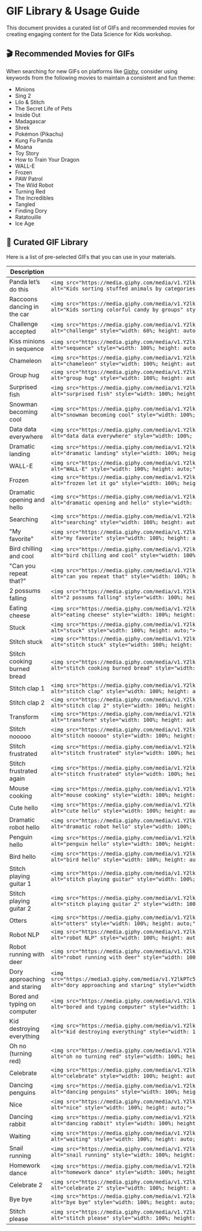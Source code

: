 # GIF Library & Usage Guide

This document provides a curated list of GIFs and recommended movies for creating engaging content for the Data Science for Kids workshop.

## 🎬 Recommended Movies for GIFs

When searching for new GIFs on platforms like [Giphy](https://giphy.com/), consider using keywords from the following movies to maintain a consistent and fun theme:

- Minions
- Sing 2
- Lilo & Stitch
- The Secret Life of Pets
- Inside Out
- Madagascar
- Shrek
- Pokémon (Pikachu)
- Kung Fu Panda
- Moana
- Toy Story
- How to Train Your Dragon
- WALL-E
- Frozen
- PAW Patrol
- The Wild Robot
- Turning Red
- The Incredibles
- Tangled
- Finding Dory
- Ratatouille
- Ice Age

## 🎨 Curated GIF Library

Here is a list of pre-selected GIFs that you can use in your materials.

| Description                     | GIF                                                                                                                                                                                                                            |
| ------------------------------- | ------------------------------------------------------------------------------------------------------------------------------------------------------------------------------------------------------------------------------ |
| Panda let’s do this             | `<img src="https://media.giphy.com/media/v1.Y2lkPTc5MGI3NjExMWpsYTV5ZmFvb2ZnbWJ5Njhsb3JwajZxeXJ2ZnpxOXFzNW5lODhmbSZlcD12MV9naWZzX3NlYXJjaCZjdD1n/VgSjnwSoqiPjRRIJ1F/giphy.gif" alt="Kids sorting stuffed animals by categories" style="width: 60%; height: auto;">` |
| Raccoons dancing in the car     | `<img src="https://media.giphy.com/media/v1.Y2lkPWVjZjA1ZTQ3N2Y0MzJia281OWU4ZmFlbHJpdTJzeGJ2cXMyczQ1NW45eGVoaWczeSZlcD12MV9naWZzX3NlYXJjaCZjdD1n/3oz8xElsKyL1Pdostq/giphy.gif" alt="Kids sorting colorful candy by groups" style="width: 100%; height: auto;">` |
| Challenge accepted              | `<img src="https://media.giphy.com/media/v1.Y2lkPTc5MGI3NjExMWpsYTV5ZmFvb2ZnbWJ5Njhsb3JwajZxeXJ2ZnpxOXFzNW5lODhmbSZlcD12MV9naWZzX3NlYXJjaCZjdD1n/QxZ0nbcVgMlPlnfZos/giphy.gif" alt="challenge" style="width: 60%; height: auto;">` |
| Kiss minions in sequence        | `<img src="https://media.giphy.com/media/v1.Y2lkPTc5MGI3NjExZzNoN3NobHE1MzRoN2l5OHRtNHYwbTZrYjBvYzU0a2R5NDhncnowaCZlcD12MV9naWZzX3NlYXJjaCZjdD1n/JunL6dl3Xw3ok/giphy.gif" alt="sequence" style="width: 100%; height: auto;">` |
| Chameleon                       | `<img src="https://media.giphy.com/media/v1.Y2lkPTc5MGI3NjExd3c2ajdtcjhxY2lqZ3Ribm02eTh1cGxlaDl3b21jcmFpODZrZGIybiZlcD12MV9naWZzX3NlYXJjaCZjdD1n/vBo48HVy3uVGM/giphy.gif" alt="chameleon" style="width: 100%; height: auto;">` |
| Group hug                       | `<img src="https://media.giphy.com/media/v1.Y2lkPWVjZjA1ZTQ3NGV1a3ZvaXRhNWRva2Z1dnJmMmJoZTA2MTJjeWZ5dXgzZHh3bTlkaiZlcD12MV9naWZzX3NlYXJjaCZjdD1n/u7LqBih1a0fqNoAu5m/giphy.gif" alt="group hug" style="width: 100%; height: auto;">` |
| Surprised fish                  | `<img src="https://media.giphy.com/media/v1.Y2lkPTc5MGI3NjExbnV0YzFleHFjNjMyemxzc2M5emkwZTl6cmMyeTl5NW1sYWFsZnZzMSZlcD12MV9naWZzX3NlYXJjaCZjdD1n/50WoQ8JdjyqzhxpBjP/giphy.gif" alt="surprised fish" style="width: 100%; height: auto;">` |
| Snowman becoming cool           | `<img src="https://media.giphy.com/media/v1.Y2lkPTc5MGI3NjExOTRta3FwNTBvNDk2NnJtc2JpeGx2cWQ4MzRpZDZvbTg5MjQ2NG03ciZlcD12MV9naWZzX3NlYXJjaCZjdD1n/13mtYtQmh8jSEM/giphy.gif" alt="snowman becoming cool" style="width: 100%; height: auto;">` |
| Data data everywhere            | `<img src="https://media.giphy.com/media/v1.Y2lkPTc5MGI3NjExYXo4ZTJ5dnh3cGN6MDlpcjNoNDEwdnFyYTRtZTJsM2N2N3I3eDNiZCZlcD12MV9naWZzX3NlYXJjaCZjdD1n/xT9C25UNTwfZuk85WP/giphy.gif" alt="data data everywhere" style="width: 100%; height: auto;">` |
| Dramatic landing                | `<img src="https://media.giphy.com/media/v1.Y2lkPTc5MGI3NjExYXo4ZTJ5dnh3cGN6MDlpcjNoNDEwdnFyYTRtZTJsM2N2N3I3eDNiZCZlcD12MV9naWZzX3NlYXJjaCZjdD1n/lv3axdBhk5tZe/giphy.gif" alt="dramatic landing" style="width: 100%; height: auto;">` |
| WALL-E                 | `<img src="https://media.giphy.com/media/v1.Y2lkPTc5MGI3NjExbWZueHRnM3JvNGNtN3V4eThtYTYyNmt0Z3B0ZjU5YzFmdWp4MWo0ZyZlcD12MV9naWZzX3NlYXJjaCZjdD1n/voirD51GFZte0/giphy.gif" alt="WALL-E" style="width: 100%; height: auto;">` |
| Frozen               | `<img src="https://media.giphy.com/media/v1.Y2lkPTc5MGI3NjExOXN1anE0eXY4d2U4aWxvY3B1cGFkcGlvM3h5Mzh6ZmJma3ExZ2I3eSZlcD12MV9naWZzX3NlYXJjaCZjdD1n/bWEZ7ceucxP32/giphy.gif" alt="frozen let it go" style="width: 100%; height: auto;">` |
| Dramatic opening and hello      | `<img src="https://media.giphy.com/media/v1.Y2lkPTc5MGI3NjExYXo4ZTJ5dnh3cGN6MDlpcjNoNDEwdnFyYTRtZTJsM2N2N3I3eDNiZCZlcD12MV9naWZzX3NlYXJjaCZjdD1n/sgswHaZw5yklq/giphy.gif" alt="dramatic opening and hello" style="width: 100%; height: auto;">` |
| Searching                       | `<img src="https://media.giphy.com/media/v1.Y2lkPTc5MGI3NjExNWtkem1id2xqajNqYjY3bmc5aWpwZGYyY29rcDJkbzQ0aTR3enJscSZlcD12MV9naWZzX3NlYXJjaCZjdD1n/qhm2QFG9sQgIo/giphy.gif" alt="searching" style="width: 100%; height: auto;">` |
| "My favorite"                   | `<img src="https://media.giphy.com/media/v1.Y2lkPTc5MGI3NjExNWtkem1id2xqajNqYjY3bmc5aWpwZGYyY29rcDJkbzQ0aTR3enJscSZlcD12MV9naWZzX3NlYXJjaCZjdD1n/kbuQOkATEo6VW/giphy.gif" alt="my favorite" style="width: 100%; height: auto;">` |
| Bird chilling and cool          | `<img src="https://media.giphy.com/media/v1.Y2lkPWVjZjA1ZTQ3OG1pYXU0bjFjOWo0dmlkenZyM250YXUyMmpoeWZweG5penc4Nnc0NiZlcD12MV9naWZzX3NlYXJjaCZjdD1n/l41Yg7fIYr4IkbhQY/giphy.gif" alt="bird chilling and cool" style="width: 100%; height: auto;">` |
| "Can you repeat that?"          | `<img src="https://media.giphy.com/media/v1.Y2lkPWVjZjA1ZTQ3bHRmM2IzM2FqcWo5OWVnd3A3NnIyOGhkY2U4c2s2YnhmN2hpamJ4byZlcD12MV9naWZzX3NlYXJjaCZjdD1n/MlNCRVUrm5dwTflpTo/giphy.gif" alt="can you repeat that" style="width: 100%; height: auto;">` |
| 2 possums falling               | `<img src="https://media.giphy.com/media/v1.Y2lkPWVjZjA1ZTQ3Nm9uN21odXIxZWEwYzZuZ2xpMTI5aG0xN2VjNzZkYjN4OTNreXJ5YSZlcD12MV9naWZzX3NlYXJjaCZjdD1n/EnO1mwriAFrWg/giphy.gif" alt="2 possums falling" style="width: 100%; height: auto;">` |
| Eating cheese                   | `<img src="https://media.giphy.com/media/v1.Y2lkPTc5MGI3NjExY2YyNXpmanh6cjloeTBndnNiMWt1OGswemttMmd3aGJlOWV5ZjI4eCZlcD12MV9naWZzX3NlYXJjaCZjdD1n/ubyFR0Ykyv5u0/giphy.gif" alt="eating cheese" style="width: 100%; height: auto;">` |
| Stuck                           | `<img src="https://media.giphy.com/media/v1.Y2lkPWVjZjA1ZTQ3eDJvMjZ6bjl6em1ld3BqMzR4OGswODljMmRnb2tvZm1xbWo3eDhvYSZlcD12MV9naWZzX3NlYXJjaCZjdD1n/qDolXP52Oj5AI/giphy.gif" alt="stuck" style="width: 100%; height: auto;">` |
| Stitch stuck                    | `<img src="https://media.giphy.com/media/v1.Y2lkPTc5MGI3NjExNTB6ZTVqbXdsMW81aG03M2pueTg5Y3EyY3ppdTQ4Z2lzNWJxbjZqOSZlcD12MV9naWZzX3NlYXJjaCZjdD1n/z3rduBRm5Cv5K/giphy.gif" alt="stitch stuck" style="width: 100%; height: auto;">` |
| Stitch cooking burned bread     | `<img src="https://media.giphy.com/media/v1.Y2lkPTc5MGI3NjExNTB6ZTVqbXdsMW81aG03M2pueTg5Y3EyY3ppdTQ4Z2lzNWJxbjZqOSZlcD12MV9naWZzX3NlYXJjaCZjdD1n/XwzmDnasOtKmY/giphy.gif" alt="stitch cooking burned bread" style="width: 100%; height: auto;">` |
| Stitch clap 1                   | `<img src="https://media.giphy.com/media/v1.Y2lkPWVjZjA1ZTQ3NW9pN2MxdGF6Y25jcXRtdml6Y3RpMmlsYmpxaTJ6YmFiam1ueXUwNyZlcD12MV9naWZzX3NlYXJjaCZjdD1n/V6fMm9TDwdb5K7yjt8/giphy.gif" alt="stitch clap" style="width: 100%; height: auto;">` |
| Stitch clap 2                   | `<img src="https://media.giphy.com/media/v1.Y2lkPWVjZjA1ZTQ3ankza3F2ZmRqdWUybzd4MTE2aXNwOG45cTlqb2V4cmh3OHFnNGM2dCZlcD12MV9naWZzX3NlYXJjaCZjdD1n/V5zZwAejmS58I/giphy.gif" alt="stitch clap 2" style="width: 100%; height: auto;">` |
| Transform                       | `<img src="https://media.giphy.com/media/v1.Y2lkPWVjZjA1ZTQ3ZnY1NDRiZWh4OXlrb3NpdXI0Nml1amNocDJiNHN6dmVsbGh0b2R2NyZlcD12MV9naWZzX3NlYXJjaCZjdD1n/47CUUhb9c2I7uepkyw/giphy.gif" alt="transform" style="width: 100%; height: auto;">` |
| Stitch nooooo                   | `<img src="https://media.giphy.com/media/v1.Y2lkPWVjZjA1ZTQ3ankza3F2ZmRqdWUybzd4MTE2aXNwOG45cTlqb2V4cmh3OHFnNGM2dCZlcD12MV9naWZzX3NlYXJjaCZjdD1n/bGyKPJ40CDJja/giphy.gif" alt="stitch nooooo" style="width: 100%; height: auto;">` |
| Stitch frustrated               | `<img src="https://media.giphy.com/media/v1.Y2lkPTc5MGI3NjExeWpvbXo2eGRyMjUzd2ZiYzd3cnJ2Mzk3YzFjM254b2o1dWZ4ZG9qayZlcD12MV9naWZzX3NlYXJjaCZjdD1n/fHgKZHDH1BHzi/giphy.gif" alt="stitch frustrated" style="width: 100%; height: auto;">` |
| Stitch frustrated again         | `<img src="https://media.giphy.com/media/v1.Y2lkPTc5MGI3NjExamZmZjgxOTA0NW1jdXAyMWdrN2JubmJha2czdHB0NG1jbW5yNGwzcSZlcD12MV9naWZzX3NlYXJjaCZjdD1n/tBGsxbT8gnAVq/giphy.gif" alt="stitch frustrated" style="width: 100%; height: auto;">` |
| Mouse cooking                   | `<img src="https://media.giphy.com/media/v1.Y2lkPWVjZjA1ZTQ3eXh4enB4emcwMzZtY2xxMWhtNzUxOW14bGlvMTAyNTF0OTJqeXlpciZlcD12MV9naWZzX3NlYXJjaCZjdD1n/Jg8G4ve9HRSpO/giphy.gif" alt="mouse cooking" style="width: 100%; height: auto;">` |
| Cute hello                      | `<img src="https://media.giphy.com/media/v1.Y2lkPTc5MGI3NjExc2d5YThoNXRucHU2eDJmYWYxbzJsaTBlc2VhczBnYTkyM3pwcGNuNiZlcD12MV9naWZzX3NlYXJjaCZjdD1n/l46CdoZqbJxQMOvjW/giphy.gif" alt="cute hello" style="width: 100%; height: auto;">` |
| Dramatic robot hello            | `<img src="https://media.giphy.com/media/v1.Y2lkPTc5MGI3NjExMDJnNmZmNDMzaXZqZTk1NmQxejB6ZnNlcWhrMjN2ZmtpbXhkemI0ZyZlcD12MV9naWZzX3NlYXJjaCZjdD1n/OOmn3L2GZB1w38CFW3/giphy.gif" alt="dramatic robot hello" style="width: 100%; height: auto;">` |
| Penguin hello                   | `<img src="https://media.giphy.com/media/v1.Y2lkPTc5MGI3NjExbDlkdXZvdmRsZTVpY2RqNnJwcTRsNnd3eWszbmxrcGlhZzJ2c2I1biZlcD12MV9naWZzX3NlYXJjaCZjdD1n/Cmr1OMJ2FN0B2/giphy.gif" alt="penguin hello" style="width: 100%; height: auto;">` |
| Bird hello                      | `<img src="https://media.giphy.com/media/v1.Y2lkPTc5MGI3NjExY2dlMzQ4bGxwdG0wN3p4YXUzZ3V6cGN3MjQ2OWg4OXM1MzVwcjFjbiZlcD12MV9naWZzX3NlYXJjaCZjdD1n/brsEO1JayBVja/giphy.gif" alt="bird hello" style="width: 100%; height: auto;">` |
| Stitch playing guitar 1         | `<img src="https://media.giphy.com/media/v1.Y2lkPTc5MGI3NjExZWFqYTFmNnc2dGgzc2ltMGo0dTl4NWFmdTEzcHVra3B0YzNnYnc2MCZlcD12MV9naWZzX3NlYXJjaCZjdD1n/95MU6SEzeLnUc/giphy.gif" alt="stitch playing guitar" style="width: 100%; height: auto;">` |
| Stitch playing guitar 2         | `<img src="https://media.giphy.com/media/v1.Y2lkPWVjZjA1ZTQ3dXlyYnR0aXZyaGczeWZkcnY3NTJucmllZzlvdWVheHFtdzBwb2F5YSZlcD12MV9naWZzX3NlYXJjaCZjdD1n/KiZ6kV683kPaU/giphy.gif" alt="stitch playing guitar 2" style="width: 100%; height: auto;">` |
| Otters                          | `<img src="https://media.giphy.com/media/v1.Y2lkPTc5MGI3NjExMDJnNmZmNDMzaXZqZTk1NmQxejB6ZnNlcWhrMjN2ZmtpbXhkemI0ZyZlcD12MV9naWZzX3NlYXJjaCZjdD1n/An4vQcXaC6xjiA6ZX3/giphy.gif" alt="otters" style="width: 100%; height: auto;">` |
| Robot NLP                       | `<img src="https://media.giphy.com/media/v1.Y2lkPWVjZjA1ZTQ3d3JoczFnc2wzbzMwN3JqeXNhM2Nxd3AwdGN4NTU1bHBtdHUza3p3bCZlcD12MV9naWZzX3NlYXJjaCZjdD1n/aDKMe14FKM1TEyjm1l/giphy.gif" alt="robot NLP" style="width: 100%; height: auto;">` |
| Robot running with deer         | `<img src="https://media.giphy.com/media/v1.Y2lkPWVjZjA1ZTQ3M213ZTZraWtndTdoOXhjMmd0Mnhwczg3ZnRrY3I1eWJkdWp4ZTVqZCZlcD12MV9naWZzX3NlYXJjaCZjdD1n/GtmmEUMZbo1hhRAi96/giphy.gif" alt="robot running with deer" style="width: 100%; height: auto;">` |
| Dory approaching and staring   | `<img src="https://media3.giphy.com/media/v1.Y2lkPTc5MGI3NjExZWt0MDlvZzg1YXEyNjR4anU4eXV4NjJiaTltZ2Y3Z2Y4a211Y3QzayZlcD12MV9pbnRlcm5hbF9naWZfYnlfaWQmY3Q9Zw/UYbMnQghsqFr2/giphy.gif" alt="dory approaching and staring" style="width: 100%; height: auto;">` |
| Bored and typing on computer    | `<img src="https://media.giphy.com/media/v1.Y2lkPTc5MGI3NjExOW53MTN4ZWk3OWp4NTYxcHF1ZHRwdHg3a2xtcHprNDMzNmNvZmtyNSZlcD12MV9naWZzX3NlYXJjaCZjdD1n/13rQ7rrTrvZXlm/giphy.gif" alt="bored and typing computer" style="width: 100%; height: auto;">` |
| Kid destroying everything       | `<img src="https://media.giphy.com/media/v1.Y2lkPWVjZjA1ZTQ3bzR6c3Q4OGp5eTRya2cyZXFwcHVteG01ZHhwcmk0MXhuYnQ4YjRjYyZlcD12MV9naWZzX3NlYXJjaCZjdD1n/xT0xeF0jYQBhoS2qmQ/giphy.gif" alt="kid destroying everything" style="width: 100%; height: auto;">` |
| Oh no (turning red)             | `<img src="https://media.giphy.com/media/v1.Y2lkPTc5MGI3NjExaTE4dXVjd2U5d3VnanZyYTZ6d3k1eXJnc3RiMjQ1c2Z0ZjY0Z2d2OSZlcD12MV9naWZzX3NlYXJjaCZjdD1n/HRQjm1DqTdCL7So66s/giphy.gif" alt="oh no turning red" style="width: 100%; height: auto;">` |
| Celebrate                       | `<img src="https://media.giphy.com/media/v1.Y2lkPTc5MGI3NjExMWt1ZzN0dnkyYWRkZW9xbmxic2Z5dDVxYW5mMG1xOWQ0N3B6Y2Q2aSZlcD12MV9naWZzX3NlYXJjaCZjdD1n/Qw4X3FyDEfQrNgjl6M0/giphy.gif" alt="celebrate" style="width: 100%; height: auto;">` |
| Dancing penguins                | `<img src="https://media.giphy.com/media/v1.Y2lkPTc5MGI3NjExMWt1ZzN0dnkyYWRkZW9xbmxic2Z5dDVxYW5mMG1xOWQ0N3B6Y2Q2aSZlcD12MV9naWZzX3NlYXJjaCZjdD1n/Er22KKA7vzZJK/giphy.gif" alt="dancing penguins" style="width: 100%; height: auto;">` |
| Nice                            | `<img src="https://media.giphy.com/media/v1.Y2lkPTc5MGI3NjExZ3c2c3p3aHBqeHF3b3QyNHRyN21sb3hjNWFkdjV6dTh3M3h1NXhzYiZlcD12MV9naWZzX3NlYXJjaCZjdD1n/gPBKtKGk00TfD3D6mY/giphy.gif" alt="nice" style="width: 100%; height: auto;">` |
| Dancing rabbit                  | `<img src="https://media.giphy.com/media/v1.Y2lkPTc5MGI3NjExYWxsZXN1NTJyaXYwejNsbDEwNHlocjA3cWdqemRibnVuZ3B0YTBzMCZlcD12MV9naWZzX3NlYXJjaCZjdD1n/3oz8xLZ1qiYR43jYE8/giphy.gif" alt="dancing rabbit" style="width: 100%; height: auto;">` |
| Waiting                         | `<img src="https://media.giphy.com/media/v1.Y2lkPTc5MGI3NjExYWxsZXN1NTJyaXYwejNsbDEwNHlocjA3cWdqemRibnVuZ3B0YTBzMCZlcD12MV9naWZzX3NlYXJjaCZjdD1n/l2JhtCMwgCLcRXmgg/giphy.gif" alt="waiting" style="width: 100%; height: auto;">` |
| Snail running                   | `<img src="https://media.giphy.com/media/v1.Y2lkPTc5MGI3NjExbTlrM2U4NmJvODRqZDJ6ZWF4ZWk3Y2J3eHFkajZzMW5wYnUwdGMxMCZlcD12MV9naWZzX3NlYXJjaCZjdD1n/X7jjWeC03QDT2/giphy.gif" alt="snail running" style="width: 100%; height: auto;">` |
| Homework dance                  | `<img src="https://media.giphy.com/media/v1.Y2lkPTc5MGI3NjExbTlrM2U4NmJvODRqZDJ6ZWF4ZWk3Y2J3eHFkajZzMW5wYnUwdGMxMCZlcD12MV9naWZzX3NlYXJjaCZjdD1n/duJTOfs3PW5Xy/giphy.gif" alt="homework dance" style="width: 100%; height: auto;">` |
| Celebrate 2                     | `<img src="https://media.giphy.com/media/v1.Y2lkPTc5MGI3NjExazg5NnNtZ2tmeW0zbXZxMDZrNWtmZW1qNzN2c2ZoYjVvNHJ2aGNheCZlcD12MV9naWZzX3NlYXJjaCZjdD1n/12d19apJyRsmA/giphy.gif" alt="celebrate 2" style="width: 100%; height: auto;">` |
| Bye bye                         | `<img src="https://media.giphy.com/media/v1.Y2lkPWVjZjA1ZTQ3NHN3eG1kNHBpbDdwdWh6bGZnZWlrY2lrN3k1ZnM4eTl2Mnh1bjg4NSZlcD12MV9naWZzX3NlYXJjaCZjdD1n/9eM1SWnqjrc40/giphy.gif" alt="bye bye" style="width: 100%; height: auto;">` |
| Stitch please                   | `<img src="https://media.giphy.com/media/v1.Y2lkPWVjZjA1ZTQ3Z3diMjJnZjFvMHhhZmNjNmh0ODJlbjZ2cm9hMGEwYXhranphN2VqdSZlcD12MV9naWZzX3NlYXJjaCZjdD1n/jLKvwWHIXUS4/giphy.gif" alt="stitch please" style="width: 100%; height: auto;">` |
